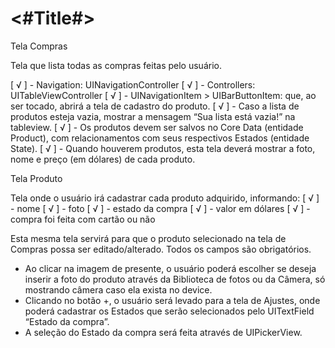 #  <#Title#>

Tela Compras

Tela que lista todas as compras feitas pelo usuário.

[ √ ] - Navigation: UINavigationController
[ √ ] - Controllers: UITableViewController 
[ √ ] - UINavigationItem > UIBarButtonItem:  que, ao ser tocado, abrirá a tela de cadastro do produto. 
[ √ ] - Caso a lista de produtos esteja vazia, mostrar a mensagem “Sua lista está vazia!” na tableview. 
[ √ ] - Os produtos devem ser salvos no Core Data (entidade Product), com relacionamentos com seus respectivos Estados (entidade State). 
[ √ ] - Quando houverem produtos, esta tela deverá mostrar a foto, nome e preço (em dólares) de cada produto.

Tela Produto

Tela onde o usuário irá cadastrar cada produto adquirido, informando:
[ √ ] - nome
[ √ ] - foto
[ √ ] - estado da compra
[ √ ] - valor em dólares
[ √ ] - compra foi feita com cartão ou não

Esta mesma tela servirá para que o produto selecionado na tela de Compras possa ser editado/alterado. 
Todos os campos são obrigatórios.

- Ao clicar na imagem de presente, o usuário poderá escolher se deseja inserir a foto do produto através da Biblioteca de fotos ou da Câmera, só mostrando câmera caso ela exista no device.
- Clicando no botão +, o usuário será levado para a tela de Ajustes, onde poderá cadastrar os Estados que serão selecionados pelo UITextField “Estado da compra”.
- A seleção do Estado da compra será feita através de UIPickerView.
